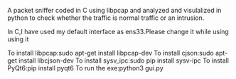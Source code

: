 A packet sniffer coded in C using libpcap and analyzed and visulalized in python to check whether the traffic is normal traffic or an intrusion.

In C,I have used my default interface as ens33.Please change it while using using it

To install libpcap:sudo apt-get install libpcap-dev
To install cjson:sudo apt-get install libcjson-dev
To install sysv_ipc:sudo pip install sysv-ipc
To install PyQt6:pip install pyqt6
To run the exe:python3 gui.py
